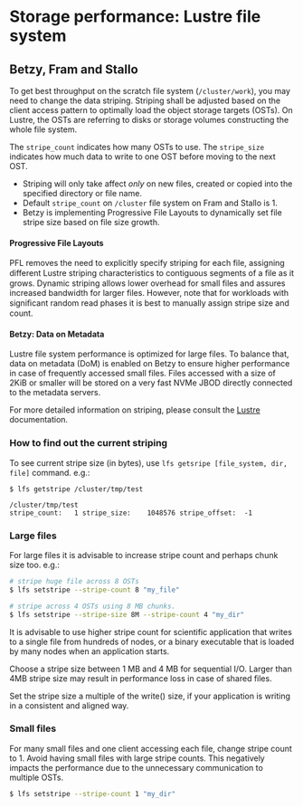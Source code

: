 

# Storage performance: Lustre file system

## Betzy, Fram and Stallo

To get best throughput on the scratch file system (`/cluster/work`), you may
need to change the data striping. Striping shall be adjusted based on the
client access pattern to optimally load the object storage targets (OSTs).
On Lustre, the OSTs are referring to disks or storage volumes constructing the
whole file system.

The `stripe_count` indicates how many OSTs to use.
The `stripe_size` indicates how much data to write to one OST before moving to
the next OST.

* Striping will only take affect *only* on new files, created or copied
  into the specified directory or file name.
* Default `stripe_count` on `/cluster` file system on Fram and Stallo is 1.
* Betzy is implementing Progressive File Layouts to dynamically set file stripe
	size based on file size growth.

<div class="alert alert-info">
  <h4>Progressive File Layouts</h4>
  <p>
	    PFL removes the need to explicitly specify striping for each file, 
			assigning different Lustre striping characteristics to contiguous 
			segments of a ﬁle as it grows.
			Dynamic striping allows lower overhead for small files and assures 
			increased bandwidth for larger files.
			However, note that for workloads with signiﬁcant random read phases it is
			best to manually assign stripe size and count.
	</p>
</div>

<div class="alert alert-info">
  <h4>Betzy: Data on Metadata</h4>
	<p>
		 Lustre file system performance is optimized for large files. To balance
		 that, data on metadata (DoM) is enabled on Betzy to ensure higher
		 performance in case of frequently accessed small files.
		 Files accessed with a size of 2KiB or smaller will be stored on a very
		 fast NVMe JBOD directly connected to the metadata servers.
  </p>
</div>

For more detailed information on striping, please consult the
[Lustre](http://lustre.org) documentation.


### How to find out the current striping

To see current stripe size (in bytes), use `lfs getsripe [file_system, dir, file]`
command. e.g.:

```
$ lfs getstripe /cluster/tmp/test

/cluster/tmp/test
stripe_count:   1 stripe_size:    1048576 stripe_offset:  -1
```


### Large files

For large files it is advisable to increase stripe count and perhaps chunk size
too. e.g.:

```bash
# stripe huge file across 8 OSTs
$ lfs setstripe --stripe-count 8 "my_file"

# stripe across 4 OSTs using 8 MB chunks.
$ lfs setstripe --stripe-size 8M --stripe-count 4 "my_dir"
```

It is advisable to use higher stripe count for scientific application that
writes to a single file from hundreds of nodes, or a binary executable that
is loaded by many nodes when an application starts.

Choose a stripe size between 1 MB and 4 MB for sequential I/O. Larger than 4MB
stripe size may result in performance loss in case of shared files.

Set the stripe size a multiple of the write() size, if your application is
writing in a consistent and aligned way.


### Small files

For many small files and one client accessing each file, change stripe count to 1.
Avoid having small files with large stripe counts. This negatively impacts the
performance due to the unnecessary communication to multiple OSTs.

```bash
$ lfs setstripe --stripe-count 1 "my_dir"
```
